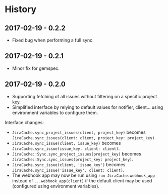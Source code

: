 # History

## 2017-02-19 - 0.2.2

- Fixed bug when performing a full sync.

## 2017-02-19 - 0.2.1

- Minor fix for gemspec.

## 2017-02-19 - 0.2.0

- Supporting fetching of all issues without filtering on a specific project key.
- Simplified interface by relying to default values for notifier, client...
  using environment variables to configure them.

Interface changes:

- `JiraCache.sync_project_issues(client, project_key)` becomes
  `JiraCache.sync_issues(client: client, project_key: project_key)`.
- `JiraCache.sync_issue(client, issue_key)` becomes
  `JiraCache.sync_issue(issue_key, client: client)`.
- `JiraCache::Sync.sync_project_issues(project_key)` becomes 
  `JiraCache::Sync.sync_issues(project_key: project_key)`.
- `JiraCache.sync_issue(client, 'issue_key')` becomes
  `JiraCache.sync_issue('issue_key', client: client)`.
- The webhook app may now be run using `run JiraCache.webhook_app`
  instead of `...webhook_app(client)` if the default client may be
  used (configured using environment variables).

